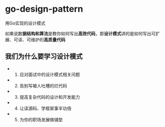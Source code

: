 # go-design-pattern
用Go实现的设计模式

如果说数**据结构和算法**是教你如何写出**高效代码**，那**设计模式**讲的是如何写出可扩展、可读、可维护的**高质量代码**

## 我们为什么要学习设计模式

- 1. 应对面试中的设计模式相关问题
- 2. 告别写被人吐槽的烂代码
- 3. 提高复杂代码的设计和开发能力
- 4. 让读源码、学框架事半功倍
- 5. 为你的职场发展做铺垫
